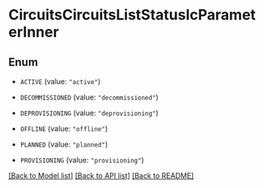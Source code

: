 # CircuitsCircuitsListStatusIcParameterInner

## Enum


* `ACTIVE` (value: `"active"`)

* `DECOMMISSIONED` (value: `"decommissioned"`)

* `DEPROVISIONING` (value: `"deprovisioning"`)

* `OFFLINE` (value: `"offline"`)

* `PLANNED` (value: `"planned"`)

* `PROVISIONING` (value: `"provisioning"`)


[[Back to Model list]](../README.md#documentation-for-models) [[Back to API list]](../README.md#documentation-for-api-endpoints) [[Back to README]](../README.md)


